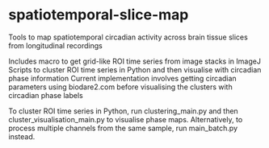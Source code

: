 # spatiotemporal-slice-map
Tools to map spatiotemporal circadian activity across brain tissue slices from longitudinal recordings

Includes macro to get grid-like ROI time series from image stacks in ImageJ 
Scripts to cluster ROI time series in Python and then visualise with circadian phase information
Current implementation involves getting circadian parameters using biodare2.com before visualising the clusters with circadian phase labels

To cluster ROI time series in Python, run clustering_main.py and then cluster_visualisation_main.py to visualise phase maps. Alternatively, to process multiple channels from the same sample, run main_batch.py instead. 
